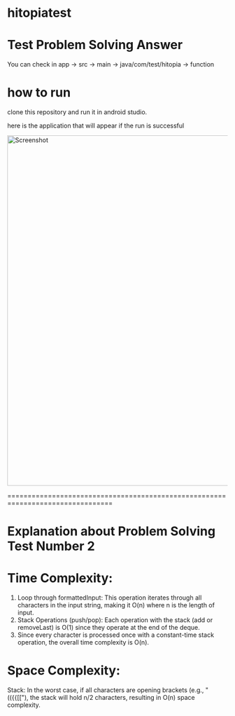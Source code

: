 # hitopiatest

# Test Problem Solving Answer
You can check in
app -> src -> main -> java/com/test/hitopia -> function

# how to run

clone this repository and run it in android studio.

here is the application that will appear if the run is successful

<img src="https://github.com/user-attachments/assets/8112d355-077b-4ce9-ad92-a39f19befdaa" alt="Screenshot" height="800">


================================================================================

# Explanation about Problem Solving Test Number 2

# Time Complexity:

1. Loop through formattedInput: This operation iterates through all characters in the input string, making it O(n) where n is the length of input.
2. Stack Operations (push/pop): Each operation with the stack (add or removeLast) is O(1) since they operate at the end of the deque.
3. Since every character is processed once with a constant-time stack operation, the overall time complexity is O(n).

# Space Complexity:

Stack: In the worst case, if all characters are opening brackets (e.g., "(({{[["), the stack will hold n/2 characters, resulting in O(n) space complexity.
